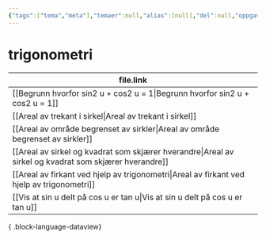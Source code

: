 ```yaml
---
{"tags":["tema","meta"],"temaer":null,"alias":[null],"del":null,"oppgave":null,"fag":null,"eksamen":null,"dg-publish":true,"title":"trigonometri","date":"2023-06-01","modified":"2023-06-01","permalink":"/temaer/trigonometri/","dgPassFrontmatter":true}
---
```



# trigonometri
| file.link                                                                                                 |
| --------------------------------------------------------------------------------------------------------- |
| [[Begrunn hvorfor sin2 u + cos2 u = 1\|Begrunn hvorfor sin2 u + cos2 u = 1]]                           |
| [[Areal av trekant i sirkel\|Areal av trekant i sirkel]]                                               |
| [[Areal av område begrenset av sirkler\|Areal av område begrenset av sirkler]]                         |
| [[Areal av sirkel og kvadrat som skjærer hverandre\|Areal av sirkel og kvadrat som skjærer hverandre]] |
| [[Areal av firkant ved hjelp av trigonometri\|Areal av firkant ved hjelp av trigonometri]]             |
| [[Vis at sin u delt på cos u er tan u\|Vis at sin u delt på cos u er tan u]]                           |

{ .block-language-dataview}
